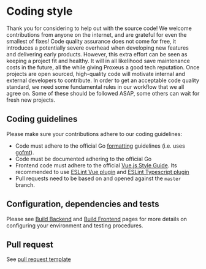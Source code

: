 # Coding style

Thank you for considering to help out with the source code! We welcome contributions from anyone on the internet, and are grateful for even the smallest of fixes!
Code quality assurance does not come for free, it introduces a potentially severe overhead when developing new features and delivering early products. However, this extra effort can be seen as keeping a project fit and healthy. It will in all likelihood save maintenance costs in the future, all the while giving Proxeus a good tech reputation. Once projects are open sourced, high-quality code will motivate internal and external developers to contribute.
In order to get an acceptable code quality standard, we need some fundamental rules in our workflow that we all agree on. Some of these should be followed ASAP, some others can wait for fresh new projects.
## Coding guidelines

Please make sure your contributions adhere to our coding guidelines:

 * Code must adhere to the official Go 
[formatting](https://golang.org/doc/effective_go.html#formatting) guidelines 
(i.e. uses [gofmt](https://golang.org/cmd/gofmt/)).
 * Code must be documented adhering to the official Go
 * Frontend code must adhere to the official [Vue.js Style Guide](https://vuejs.org/v2/style-guide/). Its recommended to use [ESLint Vue plugin](https://github.com/vuejs/eslint-plugin-vue) and [ESLint Typescript plugin](https://github.com/typescript-eslint/typescript-eslint)  
 * Pull requests need to be based on and opened against the `master` branch.
 
## Configuration, dependencies and tests
 
 Please see [Build Backend](build_backend.md) and [Build Frontend](build_frontend.md) pages for more details on configuring your environment and testing procedures.
 
## Pull request
 
 See [pull request template](pull_request_template.md) 
